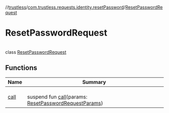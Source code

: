 //[trustless](../../../index.md)/[com.trustless.requests.identity.resetPassword](../index.md)/[ResetPasswordRequest](index.md)

# ResetPasswordRequest

\
class [ResetPasswordRequest](index.md)

## Functions

| Name | Summary |
|---|---|
| [call](call.md) | <br>suspend fun [call](call.md)(params: [ResetPasswordRequestParams](../-reset-password-request-params/index.md)) |
